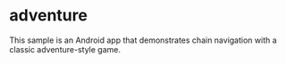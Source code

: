 # adventure

This sample is an Android app that demonstrates chain navigation with a classic adventure-style
game.
